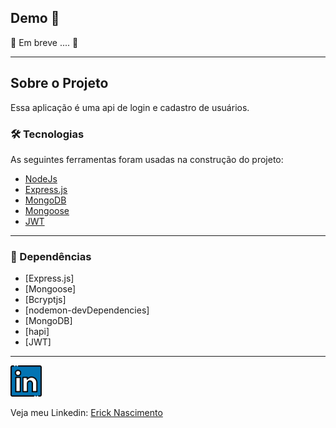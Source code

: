## Demo 📸

🚧 Em breve .... 🚧

---

## Sobre o Projeto

Essa aplicação é uma api de login e cadastro de usuários.

### 🛠 Tecnologias

As seguintes ferramentas foram usadas na construção do projeto:

- [NodeJs](https://nodejs.org/en/)
- [Express.js](https://expressjs.com/)
- [MongoDB](https://www.mongodb.com/docs/)
- [Mongoose](https://mongoosejs.com/)
- [JWT](https://jwt.io/)

---

### 🚀  Dependências

- [Express.js]
- [Mongoose]
- [Bcryptjs]
- [nodemon-devDependencies]
- [MongoDB]
- [hapi]
- [JWT]

---

<a href="https://www.linkedin.com/in/erick-nascimento-1926a8231/">
<img src="./.github/linkedin.png" alt="linkedin" height="50"></a>
<br />


Veja meu Linkedin: [Erick Nascimento](https://www.linkedin.com/in/erick-nascimento-1926a8231/)
